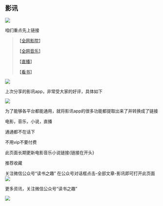 影讯
 ---
![](https://github.com/fangsxin/dushu/blob/master/img/%E6%A0%87%E9%A2%98.png?raw=true)

咱们重点先上链接


> 【[全网影院](https://fangsxin.github.io/2018/12/29/全网影院/)】
>
> 【[全网音乐](https://fangsxin.github.io/2018/12/29/全网音乐/)】
>
> 【[直播](https://fangsxin.github.io/2018/12/29/直播/)】
>
> 【[看书](https://fangsxin.github.io/2018/12/29/看书/)】



![](https://github.com/fangsxin/dushu/blob/master/img/%E9%A3%8E%E6%99%AF.png?raw=true)


<u></u>

上次分享的影讯app，非常受大家的好评，具体如下

![](\img\影讯.jpg)

为了能够各平台都能通用，就将影讯app的很多功能都提取出来了并转换成了链接

电影，音乐，小说，直播

通通都不在话下

不用vip不要付费

此页面长期更新电影音乐小说链接{链接在开头}

推荐收藏

关注微信公众号“读书之趣”
在公众号对话框点击-全部文章-影讯即可打开此页面
![](\img\影讯1.jpg)

更多资讯，关注微信公众号“读书之趣”

![](\img\二维码.jpg)


